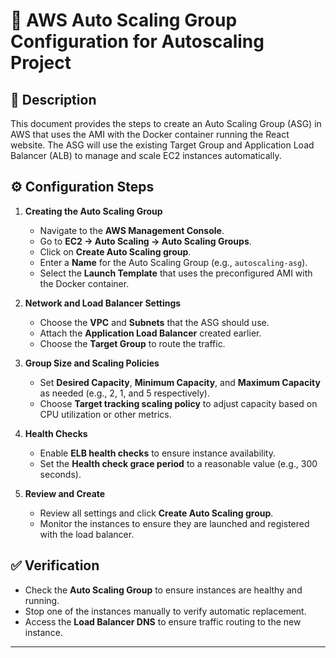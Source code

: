 # 🚀 AWS Auto Scaling Group Configuration for Autoscaling Project

## 📝 Description

This document provides the steps to create an Auto Scaling Group (ASG) in AWS that uses the AMI with the Docker container running the React website. The ASG will use the existing Target Group and Application Load Balancer (ALB) to manage and scale EC2 instances automatically.

## ⚙️ Configuration Steps

1. **Creating the Auto Scaling Group**

   - Navigate to the **AWS Management Console**.
   - Go to **EC2 -> Auto Scaling -> Auto Scaling Groups**.
   - Click on **Create Auto Scaling group**.
   - Enter a **Name** for the Auto Scaling Group (e.g., `autoscaling-asg`).
   - Select the **Launch Template** that uses the preconfigured AMI with the Docker container.

2. **Network and Load Balancer Settings**

   - Choose the **VPC** and **Subnets** that the ASG should use.
   - Attach the **Application Load Balancer** created earlier.
   - Choose the **Target Group** to route the traffic.

3. **Group Size and Scaling Policies**

   - Set **Desired Capacity**, **Minimum Capacity**, and **Maximum Capacity** as needed (e.g., 2, 1, and 5 respectively).
   - Choose **Target tracking scaling policy** to adjust capacity based on CPU utilization or other metrics.

4. **Health Checks**

   - Enable **ELB health checks** to ensure instance availability.
   - Set the **Health check grace period** to a reasonable value (e.g., 300 seconds).

5. **Review and Create**
   - Review all settings and click **Create Auto Scaling group**.
   - Monitor the instances to ensure they are launched and registered with the load balancer.

## ✅ Verification

- Check the **Auto Scaling Group** to ensure instances are healthy and running.
- Stop one of the instances manually to verify automatic replacement.
- Access the **Load Balancer DNS** to ensure traffic routing to the new instance.

---

